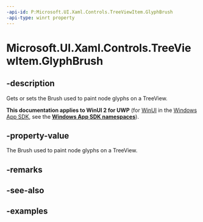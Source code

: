 ```yaml
---
-api-id: P:Microsoft.UI.Xaml.Controls.TreeViewItem.GlyphBrush
-api-type: winrt property
---
```

<!-- Property syntax.
public Brush GlyphBrush { get;  set; }
-->

# Microsoft.UI.Xaml.Controls.TreeViewItem.GlyphBrush


## -description

Gets or sets the Brush used to paint node glyphs on a TreeView.


**This documentation applies to WinUI 2 for UWP** (for [WinUI](/windows/apps/winui/winui3/) in the [Windows App SDK](/windows/apps/windows-app-sdk/), see the **[Windows App SDK namespaces](/windows/windows-app-sdk/api/winrt/)**).

## -property-value

The Brush used to paint node glyphs on a TreeView.


## -remarks


## -see-also


## -examples


